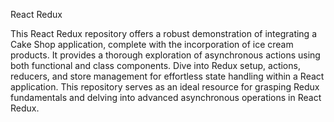 React Redux

This React Redux repository offers a robust demonstration of integrating a Cake Shop application, complete with the incorporation of ice cream products. It provides a thorough exploration of asynchronous actions using both functional and class components. Dive into Redux setup, actions, reducers, and store management for effortless state handling within a React application. This repository serves as an ideal resource for grasping Redux fundamentals and delving into advanced asynchronous operations in React Redux.
